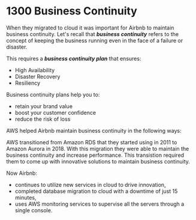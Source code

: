 # 1300 Business Continuity

When they migrated to cloud it was important for Airbnb to maintain business continuity. Let's recall that ***business continuity*** refers to the concept of keeping the business running even in the face of a failure or disaster. 

This requires a ***business continuity plan*** that ensures:

- High Availability
- Disaster Recovery
- Resiliency

Business continuity plans help you to:

- retain your brand value
- boost your customer confidence
- reduce the risk of loss

AWS helped Airbnb maintain business continuity in the following ways:

AWS transitioned from Amazon RDS that they started using in 2011 to Amazon Aurora in 2018. With this migration they were able to maintain the business continuity and increase performance. This transistion required them to come up with innovative solutions to maintain business continuity. 

Now Airbnb:

- continues to utilize new services in cloud to drive innovation,
- completed database migration to cloud with a downtime of just 15 minutes,
- uses AWS monitoring services to supervise all the servers through a single console.

